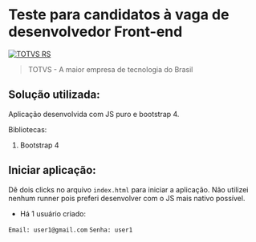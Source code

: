 # Teste para candidatos à vaga de desenvolvedor Front-end

[![TOTVS RS](https://i.imgur.com/PXpCoIl.png)](https://br.linkedin.com/company/totvsrs)
> TOTVS - A maior empresa de tecnologia do Brasil

## Solução utilizada:

Aplicação desenvolvida com JS puro e bootstrap 4. 

Bibliotecas: 
1. Bootstrap 4

## Iniciar aplicação:

Dê dois clicks no arquivo `index.html` para iniciar a aplicação. Não utilizei nenhum runner pois preferi desenvolver com o JS mais nativo possível. 

* Há 1 usuário criado: 

`Email: user1@gmail.com`
`Senha: user1`